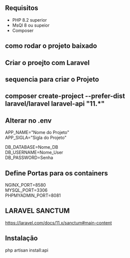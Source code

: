 ## Requisitos

-   PHP 8.2 superior
-   MsQl 8 ou supeior
-   Composer

## como rodar o projeto baixado

## Criar o proejto com Laravel

## sequencia para criar o Projeto

## composer create-project --prefer-dist laravel/laravel laravel-api "11.\*"

## Alterar no .env

APP_NAME="Nome do Projeto"<br />
APP_SIGLA="Sigla do Projeto"<br />

DB_DATABASE=Nome_DB<br />
DB_USERNAME=Nome_User<br />
DB_PASSWORD=Senha<br />

## Define Portas para os containers

NGINX_PORT=8580<br />
MYSQL_PORT=3306<br />
PHPMYADMIN_PORT=8081<br />

## LARAVEL SANCTUM

https://laravel.com/docs/11.x/sanctum#main-content

## Instalação

php artisan install:api
